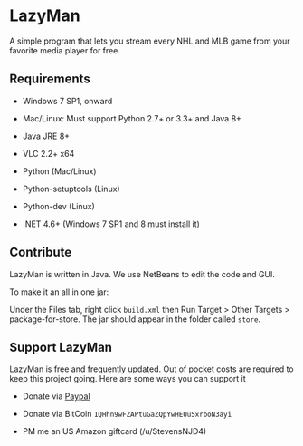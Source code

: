 # LazyMan

A simple program that lets you stream every NHL and MLB game from your favorite media player for free.

## Requirements

* Windows 7 SP1, onward
* Mac/Linux: Must support Python 2.7+ or 3.3+ and Java 8+

* Java JRE 8+
* VLC 2.2+ x64
* Python (Mac/Linux)
* Python-setuptools (Linux)
* Python-dev (Linux)
* .NET 4.6+ (Windows 7 SP1 and 8 must install it)

## Contribute 

LazyMan is written in Java. We use NetBeans to edit the code and GUI.

To make it an all in one jar:

Under the Files tab, right click `build.xml` then Run Target > Other Targets > package-for-store. The jar should appear in the folder called `store`.

## Support LazyMan 

LazyMan is free and frequently updated. Out of pocket costs are required to keep this project going. Here are some ways you can support it

* Donate via [Paypal](https://www.donation-tracker.de/donate/stevensnjd4)

* Donate via BitCoin `1QHhn9wFZAPtuGaZQpYwHEUu5xrboN3ayi`

* PM me an US Amazon giftcard (/u/StevensNJD4)
